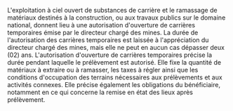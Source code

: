 L'exploitation à ciel ouvert de substances de carrière
et le ramassage de matériaux destinés à la construction, ou aux travaux
publics sur le domaine national, donnent lieu à une autorisation
d'ouverture de carrières temporaires émise par le directeur chargé des
mines.
La durée de l'autorisation des carrières temporaires est laissée à
l'appréciation du directeur chargé des mines, mais elle ne peut en aucun
cas dépasser deux (02) ans.
L'autorisation d'ouverture de carrières temporaires précise la durée
pendant laquelle le prélèvement est autorisé. Elle fixe la quantité de
matériaux à extraire ou à ramasser, les taxes à régler ainsi que les
conditions d'occupation des terrains nécessaires aux prélèvements et aux
activités connexes. Elle précise également les obligations du
bénéficiaire, notamment en ce qui concerne la remise en état des lieux
après prélèvement.